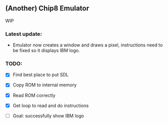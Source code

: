 ## (Another) Chip8 Emulator

WIP

### Latest update:
* Emulator now creates a window and draws a pixel, instructions need to be fixed so it displays IBM logo.

### TODO: 
- [x] Find best place to put SDL
- [x] Copy ROM to internal memory
- [x] Read ROM correctly 
- [x] Get loop to read and do instructions
- [ ] Goal: successfully show IBM logo
 
